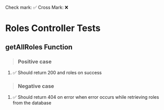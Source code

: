 Check mark: ✅
Cross Mark: ❌

# Roles Controller Tests

## getAllRoles Function

> ### Positive case
1. ✅ Should return 200 and roles on success


> ### Negative case
1. ✅ Should return 404 on error when error occurs while retrieving roles from the database
